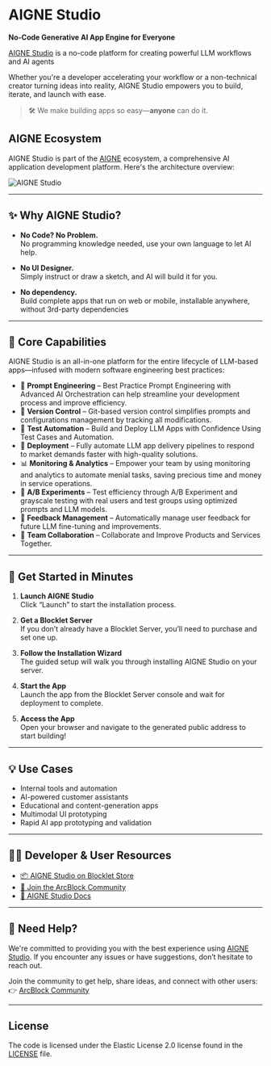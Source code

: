 # AIGNE Studio  
**No-Code Generative AI App Engine for Everyone**

[AIGNE Studio](https://store.blocklet.dev/blocklets/z8iZpog7mcgcgBZzTiXJCWESvmnRrQmnd3XBB) is a no-code platform for creating powerful LLM workflows and AI agents

Whether you're a developer accelerating your workflow or a non-technical creator turning ideas into reality, AIGNE Studio empowers you to build, iterate, and launch with ease.

> 🛠️ We make building apps so easy—**anyone** can do it.

## AIGNE Ecosystem

AIGNE Studio  is part of the [AIGNE](https://www.aigne.io) ecosystem, a comprehensive AI application development platform. Here's the architecture overview:

<picture>
  <source srcset="https://www.aigne.io/image-bin/uploads/87fa9f628010bb012615c476ae8ed28f.png" media="(prefers-color-scheme: dark)">
  <source srcset="https://www.aigne.io/image-bin/uploads/7c46ebd2f6fdf857485f0bf5da9312b3.png" media="(prefers-color-scheme: light)">
  <img src="https://www.aigne.io/image-bin/uploads/7c46ebd2f6fdf857485f0bf5da9312b3.png" alt="AIGNE Studio" />
</picture>

---

## ✨ Why AIGNE Studio?

- **No Code? No Problem.**  
  No programming knowledge needed, use your own language to let AI help.

- **No UI Designer.**  
  Simply instruct or draw a sketch, and AI will build it for you.

- **No dependency.**  
  Build complete apps that run on web or mobile, installable anywhere, without 3rd-party dependencies

---

## 🧩 Core Capabilities

AIGNE Studio is an all-in-one platform for the entire lifecycle of LLM-based apps—infused with modern software engineering best practices:

- 🧠 **Prompt Engineering** – Best Practice Prompt Engineering with Advanced AI Orchestration can help streamline your development process and improve efficiency.
- 🔁 **Version Control** – Git-based version control simplifies prompts and configurations management by tracking all modifications.
- 🧪 **Test Automation** – Build and Deploy LLM Apps with Confidence Using Test Cases and Automation.
- 🚀 **Deployment** – Fully automate LLM app delivery pipelines to respond to market demands faster with high-quality solutions.
- 📊 **Monitoring & Analytics** – Empower your team by using monitoring and analytics to automate menial tasks, saving precious time and money in service operations.
- 🧪 **A/B Experiments** – Test efficiency through A/B Experiment and grayscale testing with real users and test groups using optimized prompts and LLM models.
- 💬 **Feedback Management** – Automatically manage user feedback for future LLM fine-tuning and improvements.
- 🤝 **Team Collaboration** – Collaborate and Improve Products and Services Together.

---

## 🚀 Get Started in Minutes

1. **Launch AIGNE Studio**  
   Click “Launch” to start the installation process.

2. **Get a Blocklet Server**  
   If you don’t already have a Blocklet Server, you’ll need to purchase and set one up.

3. **Follow the Installation Wizard**  
   The guided setup will walk you through installing AIGNE Studio on your server.

4. **Start the App**  
   Launch the app from the Blocklet Server console and wait for deployment to complete.

5. **Access the App**  
   Open your browser and navigate to the generated public address to start building!

---

## 💡 Use Cases

- Internal tools and automation  
- AI-powered customer assistants  
- Educational and content-generation apps  
- Multimodal UI prototyping  
- Rapid AI app prototyping and validation

---

## 🧑‍💻 Developer & User Resources

- [📦 AIGNE Studio on Blocklet Store](https://store.blocklet.dev/blocklets/z8iZpog7mcgcgBZzTiXJCWESvmnRrQmnd3XBB)  
- [💬 Join the ArcBlock Community](https://community.arcblock.io/discussions/boards/aigne)  
- [📘 AIGNE Studio Docs](https://www.arcblock.io/docs/ai-studio/en/ai-studio)

---

## 🙌 Need Help?

We're committed to providing you with the best experience using [AIGNE Studio](https://store.blocklet.dev/blocklets/z8iZpog7mcgcgBZzTiXJCWESvmnRrQmnd3XBB). If you encounter any issues or have suggestions, don’t hesitate to reach out.

Join the community to get help, share ideas, and connect with other users:  
👉 [ArcBlock Community](https://community.arcblock.io/discussions/boards/aigne)

---

## License

The code is licensed under the Elastic License 2.0 license found in the
[LICENSE](LICENSE) file.
